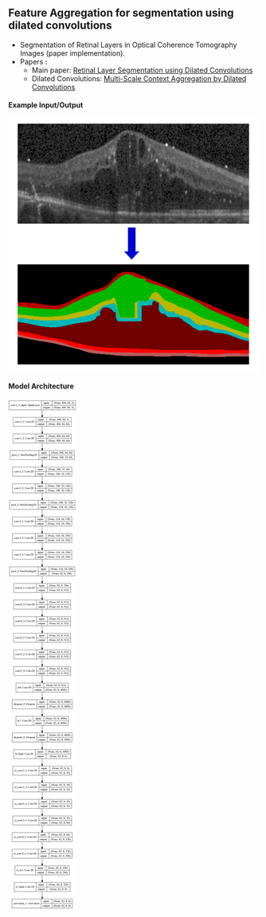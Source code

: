 ## Feature Aggregation for segmentation using dilated convolutions

- Segmentation of Retinal Layers in Optical Coherence Tomography Images (paper implementation).
- Papers :
   - Main paper: [Retinal Layer Segmentation using Dilated Convolutions](https://github.com/Rakeshpavan333/oct_dil/blob/master/cvip2018.pdf)
   - Dilated Convolutions: [Multi-Scale Context Aggregation by Dilated Convolutions](https://arxiv.org/abs/1511.07122)

#### Example Input/Output

![Alt text](cot.png)

#### Model Architecture 

![Alt text](model.png)
